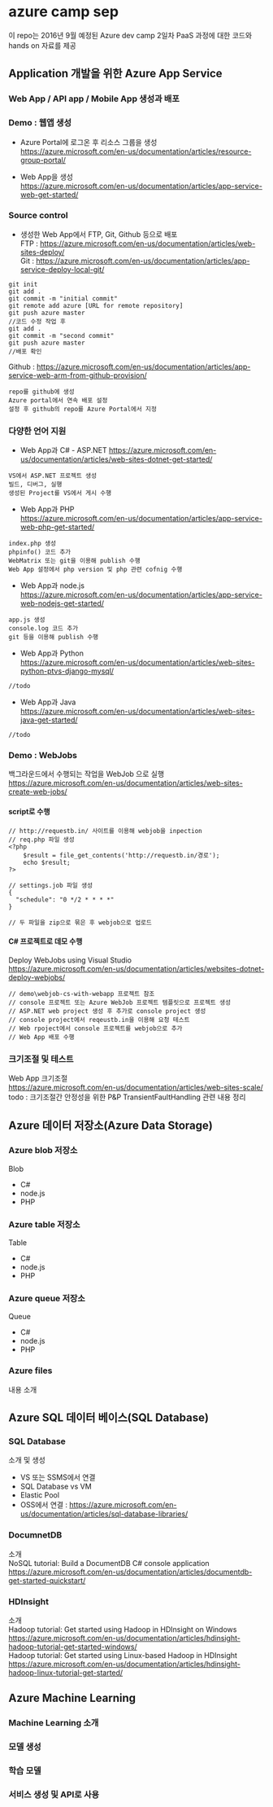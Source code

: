 # azure camp sep
이 repo는 2016년 9월 예정된 Azure dev camp 2일차 PaaS 과정에 대한 코드와 hands on 자료를 제공  

## Application 개발을 위한 Azure App Service  
### Web App / API app / Mobile App 생성과 배포

### Demo : 웹앱 생성  
- Azure Portal에 로그온 후 리소스 그룹을 생성  
https://azure.microsoft.com/en-us/documentation/articles/resource-group-portal/  

- Web App을 생성  
https://azure.microsoft.com/en-us/documentation/articles/app-service-web-get-started/  

### Source control
- 생성한 Web App에서 FTP, Git, Github 등으로 배포  
FTP : https://azure.microsoft.com/en-us/documentation/articles/web-sites-deploy/  
Git : https://azure.microsoft.com/en-us/documentation/articles/app-service-deploy-local-git/  
```
git init  
git add .  
git commit -m "initial commit"  
git remote add azure [URL for remote repository]  
git push azure master  
//코드 수정 작업 후  
git add .  
git commit -m "second commit"  
git push azure master  
//배포 확인  
```
Github : https://azure.microsoft.com/en-us/documentation/articles/app-service-web-arm-from-github-provision/  
```
repo를 github에 생성  
Azure portal에서 연속 배포 설정  
설정 후 github의 repo를 Azure Portal에서 지정  
```

### 다양한 언어 지원
- Web App과 C# - ASP.NET
https://azure.microsoft.com/en-us/documentation/articles/web-sites-dotnet-get-started/  
```
VS에서 ASP.NET 프로젝트 생성  
빌드, 디버그, 실행  
생성된 Project를 VS에서 게시 수행  
```

- Web App과 PHP  
https://azure.microsoft.com/en-us/documentation/articles/app-service-web-php-get-started/  
```
index.php 생성  
phpinfo() 코드 추가  
WebMatrix 또는 git을 이용해 publish 수행  
Web App 설정에서 php version 및 php 관련 cofnig 수행  
```


- Web App과 node.js  
https://azure.microsoft.com/en-us/documentation/articles/app-service-web-nodejs-get-started/  
```
app.js 생성  
console.log 코드 추가  
git 등을 이용해 publish 수행  
```

- Web App과 Python  
https://azure.microsoft.com/en-us/documentation/articles/web-sites-python-ptvs-django-mysql/  
```
//todo  
```
- Web App과 Java  
https://azure.microsoft.com/en-us/documentation/articles/web-sites-java-get-started/  
```
//todo  
```

### Demo : WebJobs  
백그라운드에서 수행되는 작업을 WebJob 으로 실행  
https://azure.microsoft.com/en-us/documentation/articles/web-sites-create-web-jobs/  

#### script로 수행
```
// http://requestb.in/ 사이트를 이용해 webjob을 inpection  
// req.php 파일 생성  
<?php  
    $result = file_get_contents('http://requestb.in/경로');  
    echo $result;  
?>  

// settings.job 파일 생성  
{  
  "schedule": "0 */2 * * * *"  
}  

// 두 파일을 zip으로 묶은 후 webjob으로 업로드  
```

#### C# 프로젝트로 데모 수행
Deploy WebJobs using Visual Studio  
https://azure.microsoft.com/en-us/documentation/articles/websites-dotnet-deploy-webjobs/  

```
// demo\webjob-cs-with-webapp 프로젝트 참조
// console 프로젝트 또는 Azure WebJob 프로젝트 템플릿으로 프로젝트 생성
// ASP.NET web project 생성 후 추가로 console project 생성
// console project에서 reqeustb.in을 이용해 요청 테스트
// Web rpoject에서 console 프로젝트를 webjob으로 추가
// Web App 배포 수행
```

### 크기조절 및 테스트
Web App 크기조절  
https://azure.microsoft.com/en-us/documentation/articles/web-sites-scale/  
todo : 크기조절간 안정성을 위한 P&P TransientFaultHandling 관련 내용 정리

## Azure 데이터 저장소(Azure Data Storage)  
### Azure blob 저장소
Blob
- C#
- node.js
- PHP

### Azure table 저장소
Table
- C#
- node.js
- PHP

### Azure queue 저장소
Queue
- C#
- node.js
- PHP

### Azure files
내용 소개  

## Azure SQL 데이터 베이스(SQL Database)  
### SQL Database
소개 및 생성
- VS 또는 SSMS에서 연결
- SQL Database vs VM
- Elastic Pool
- OSS에서 연결 : https://azure.microsoft.com/en-us/documentation/articles/sql-database-libraries/  

### DocumnetDB
소개  
NoSQL tutorial: Build a DocumentDB C# console application  
https://azure.microsoft.com/en-us/documentation/articles/documentdb-get-started-quickstart/

### HDInsight
소개  
Hadoop tutorial: Get started using Hadoop in HDInsight on Windows  
https://azure.microsoft.com/en-us/documentation/articles/hdinsight-hadoop-tutorial-get-started-windows/  
Hadoop tutorial: Get started using Linux-based Hadoop in HDInsight  
https://azure.microsoft.com/en-us/documentation/articles/hdinsight-hadoop-linux-tutorial-get-started/  

## Azure Machine Learning
### Machine Learning 소개
### 모델 생성
### 학습 모델
### 서비스 생성 및 API로 사용
